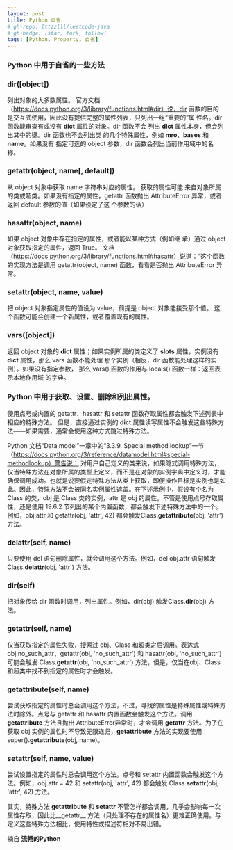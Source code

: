```yaml
---
layout: post
title: Python 自省
# gh-repo: lttzzlll/leetcode-java
# gh-badge: [star, fork, follow]
tags: [Python, Property, 自省]
---
```


### Python 中用于自省的一些方法

### dir([object])

列出对象的大多数属性。
官方文档
（https://docs.python.org/3/library/functions.html#dir）说，dir 函数的目的
是交互式使用，因此没有提供完整的属性列表，只列出一组“重要的”属
性名。dir 函数能审查有或没有 __dict__ 属性的对象。dir 函数不会
列出 __dict__ 属性本身，但会列出其中的键。dir 函数也不会列出类
的几个特殊属性，例如 __mro__、__bases__ 和 __name__。如果没有
指定可选的 object 参数，dir 函数会列出当前作用域中的名称。

### getattr(object, name[, default])

从 object 对象中获取 name 字符串对应的属性。
获取的属性可能
来自对象所属的类或超类。如果没有指定的属性，getattr 函数抛出
AttributeError 异常，或者返回 default 参数的值（如果设定了这
个参数的话）

### hasattr(object, name)

如果 object 对象中存在指定的属性，或者能以某种方式（例如继
承）通过 object 对象获取指定的属性，返回 True。
文档（https://docs.python.org/3/library/functions.html#hasattr）说道：“这个函数
的实现方法是调用 getattr(object, name) 函数，看看是否抛出
AttributeError 异常。

### setattr(object, name, value)

把 object 对象指定属性的值设为 value，前提是 object 对象能接受那个值。
这个函数可能会创建一个新属性，或者覆盖现有的属性。

### vars([object])

返回 object 对象的 __dict__ 属性；如果实例所属的类定义了
__slots__ 属性，实例没有 __dict__ 属性，那么 vars 函数不能处理
那个实例（相反，dir 函数能处理这样的实例）。如果没有指定参数，
那么 vars() 函数的作用与 locals() 函数一样：返回表示本地作用域
的字典。


### Python 中用于获取、设置、删除和列出属性。

使用点号或内置的 getattr、hasattr 和 setattr 函数存取属性都会触发下述列表中相应的特殊方法。
但是，直接通过实例的 __dict__ 属性读写属性不会触发这些特殊方法——如果需要，通常会使用这种方式跳过特殊方法。

Python 文档“Data model”一章中的“3.3.9. Special method lookup”一节（https://docs.python.org/3/reference/datamodel.html#special-methodlookup）警告说：
对用户自己定义的类来说，如果隐式调用特殊方法，仅当特殊方法在对象所属的类型上定义，而不是在对象的实例字典中定义时，才能确保调用成功。也就是说要假定特殊方法从类上获取，即便操作目标是实例也是如此。因此，特殊方法不会被同名实例属性遮盖。在下述示例中，假设有个名为 Class 的类，obj 是 Class 类的实例，attr 是 obj 的属性。不管是使用点号存取属性，还是使用 19.6.2 节列出的某个内置函数，都会触发下述特殊方法中的一个。例如，obj.attr 和 getattr(obj, 'attr', 42) 都会触发Class.__getattribute__(obj, 'attr') 方法。

### __delattr__(self, name)

只要使用 del 语句删除属性，就会调用这个方法。例如，del obj.attr 语句触发 Class.__delattr__(obj, 'attr') 方法。

### __dir__(self)

把对象传给 dir 函数时调用，列出属性。例如，dir(obj) 触发Class.__dir__(obj) 方法。

### __getattr__(self, name)

仅当获取指定的属性失败，搜索过 obj、Class 和超类之后调用。表达式 obj.no_such_attr、getattr(obj, 'no_such_attr') 和 hasattr(obj, 'no_such_attr') 可能会触发 Class.__getattr__(obj, 'no_such_attr') 方法，但是，仅当在obj、Class 和超类中找不到指定的属性时才会触发。

### __getattribute__(self, name)

尝试获取指定的属性时总会调用这个方法，不过，寻找的属性是特殊属性或特殊方法时除外。点号与 getattr 和 hasattr 内置函数会触发这个方法。调用 __getattribute__ 方法且抛出 AttributeError异常时，才会调用 __getattr__ 方法。为了在获取 obj 实例的属性时不导致无限递归，__getattribute__ 方法的实现要使用super().__getattribute__(obj, name)。

### __setattr__(self, name, value)

尝试设置指定的属性时总会调用这个方法。点号和 setattr 内置函数会触发这个方法。例如，obj.attr = 42 和 setattr(obj, 'attr', 42) 都会触发 Class.__setattr__(obj, 'attr', 42) 方法。

其实，特殊方法 __getattribute__ 和 __setattr__ 不管怎样都会调用，几乎会影响每一次属性存取，因此比__getattr__ 方法（只处理不存在的属性名）更难正确使用。与定义这些特殊方法相比，使用特性或描述符相对不易出错。


摘自 **流畅的Python**
